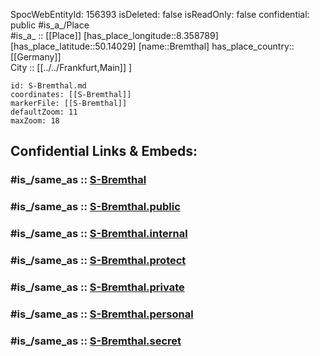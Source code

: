 ﻿---
location:
- 50.14029
- 8.358789
mapmarker: train
mapzoom:
- 8
- 18
tags:
- geo/station/train
type: Station
---

SpocWebEntityId: 156393
isDeleted: false
isReadOnly: false
confidential: public
#is_a_/Place  
#is_a_ :: [[Place]] 
[has_place_longitude::8.358789] 
[has_place_latitude::50.14029] 
[name::Bremthal] 
has_place_country:: [[Germany]]  
City :: [[../../Frankfurt,Main]] ] 


```leaflet
id: S-Bremthal.md
coordinates: [[S-Bremthal]] 
markerFile: [[S-Bremthal]] 
defaultZoom: 11 
maxZoom: 18
```


## Confidential Links & Embeds: 

### #is_/same_as :: [S-Bremthal](S-Bremthal.md) 

### #is_/same_as :: [S-Bremthal.public](/_public/Earth/Continent/Europe/Europe~Central/Germany/Germany~West/Hessen/counties~Hessen/Frankfurt~Main/Stations-FFM~S/S-Bremthal.public.md) 

### #is_/same_as :: [S-Bremthal.internal](/_internal/Earth/Continent/Europe/Europe~Central/Germany/Germany~West/Hessen/counties~Hessen/Frankfurt~Main/Stations-FFM~S/S-Bremthal.internal.md) 

### #is_/same_as :: [S-Bremthal.protect](/_protect/Earth/Continent/Europe/Europe~Central/Germany/Germany~West/Hessen/counties~Hessen/Frankfurt~Main/Stations-FFM~S/S-Bremthal.protect.md) 

### #is_/same_as :: [S-Bremthal.private](/_private/Earth/Continent/Europe/Europe~Central/Germany/Germany~West/Hessen/counties~Hessen/Frankfurt~Main/Stations-FFM~S/S-Bremthal.private.md) 

### #is_/same_as :: [S-Bremthal.personal](/_personal/Earth/Continent/Europe/Europe~Central/Germany/Germany~West/Hessen/counties~Hessen/Frankfurt~Main/Stations-FFM~S/S-Bremthal.personal.md) 

### #is_/same_as :: [S-Bremthal.secret](/_secret/Earth/Continent/Europe/Europe~Central/Germany/Germany~West/Hessen/counties~Hessen/Frankfurt~Main/Stations-FFM~S/S-Bremthal.secret.md)


